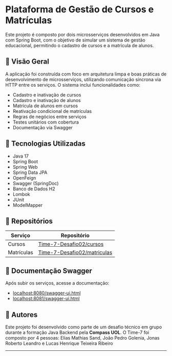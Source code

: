 # Plataforma de Gestão de Cursos e Matrículas

Este projeto é composto por dois microsserviços desenvolvidos em Java com Spring Boot, com o objetivo de simular um sistema de gestão educacional, permitindo o cadastro de cursos e a matrícula de alunos.

## 📌 Visão Geral

A aplicação foi construída com foco em arquitetura limpa e boas práticas de desenvolvimento de microsserviços, utilizando comunicação síncrona via HTTP entre os serviços. O sistema inclui funcionalidades como:

- Cadastro e inativação de cursos
- Cadastro e inativação de alunos
- Matrícula de alunos em cursos
- Reativação condicional de matrículas
- Regras de negócios entre serviços
- Testes unitários com cobertura
- Documentação via Swagger

## 🔧 Tecnologias Utilizadas

- Java 17
- Spring Boot
- Spring Web
- Spring Data JPA
- OpenFeign
- Swagger (SpringDoc)
- Banco de Dados H2
- Lombok
- JUnit
- ModelMapper

## 🔗 Repositórios

| Serviço       | Repositório                                                                 |
|---------------|------------------------------------------------------------------------------|
| Cursos        | [Time-7-Desafio02/cursos](https://github.com/Time-7-Desafio03/cursos)       |
| Matrículas    | [Time-7-Desafio02/matriculas](https://github.com/Time-7-Desafio03/matriculas)|

## 📄 Documentação Swagger

Após subir os serviços, acesse a documentação:

- [localhost:8080/swagger-ui.html](http://localhost:8080/swagger-ui.html)
- [localhost:8081/swagger-ui.html](http://localhost:8081/swagger-ui.html)

## 🤝 Autores

Este projeto foi desenvolvido como parte de um desafio técnico em grupo durante a formação Java Backend pela **Compass UOL**.
O Time-7 foi composto por 4 pessoas: Elias Mathias Sand, João Pedro Golenia, Jonas Roberto Leandro e Lucas Henrique Teixeira Ribeiro

---

 
